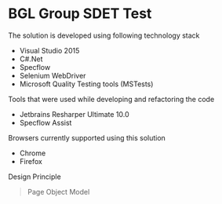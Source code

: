 # BGL Group SDET Test

The solution is developed using following technology stack

  - Visual Studio 2015
  - C#.Net
  - Specflow 
  - Selenium WebDriver
  - Microsoft Quality Testing tools (MSTests)
  
Tools that were used while developing and refactoring the code

  - Jetbrains Resharper Ultimate 10.0
  - Specflow Assist

Browsers currently supported using this solution

  - Chrome
  - Firefox

Design Principle
> Page Object Model